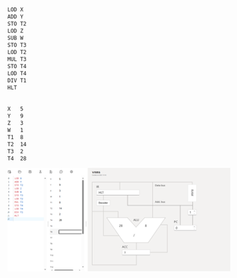 ```
LOD X
ADD Y
STO T2
LOD Z
SUB W
STO T3
LOD T2
MUL T3
STO T4
LOD T4
DIV T1
HLT


X	5
Y	9
Z	3
W	1
T1	8
T2	14
T3	2
T4	28
```
![esta es la captura de la imagen](imagen/Captura.PNG)
